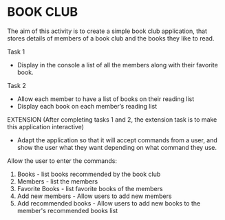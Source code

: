 
# BOOK CLUB
The aim of this activity is to create a simple book club application, 
that stores details of members of a book club and the books they like to read.

Task 1
- Display in the console a list of all the members along with their favorite book.

Task 2
- Allow each member to have a list of books on their reading list 
- Display each book on each member’s reading list
     
EXTENSION (After completing tasks 1 and 2, the extension task is to make this application interactive) 

- Adapt the application so that it will accept commands from a user, and show the user what they want depending on what command they use. 

Allow the user to enter the commands: 
1) Books - list books recommended by the book club
2) Members - list the members
3) Favorite Books - list favorite books of the members
4) Add new members - Allow users to add new members 
5) Add recommended books -  Allow users to add new books to the member's recommended books list 

